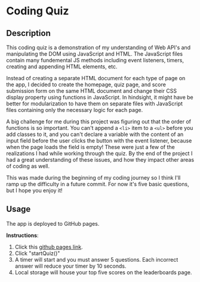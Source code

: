 # Coding Quiz

## Description
This coding quiz is a demonstration of my understanding of Web API's and manipulating the DOM using JavaScript and HTML. The JavaScript files contain many fundemental JS methods including event listeners, timers, creating and appending HTML elements, etc.

Instead of creating a separate HTML document for each type of page on the app, I decided to create the homepage, quiz page, and score submission form on the same HTML document and change their CSS display property using functions in JavaScript. In hindsight, it might have be better for modularization to have them on separate files with JavaScript files containing only the necessary logic for each page.

A big challenge for me during this project was figuring out that the order of functions is so important. You can't append a `<li>` item to a `<ul>` before you add classes to it, and you can't declare a variable with the content of an input field before the user clicks the button with the event listener, because when the page loads the field is empty! These were just a few of the realizations I had while working through the quiz. By the end of the project I had a great understanding of these issues, and how they impact other areas of coding as well.

This was made during the beginning of my coding journey so I think I'll ramp up the difficulty in a future commit. For now it's five basic questions, but I hope you enjoy it!

## Usage
The app is deployed to GitHub pages.

**Instructions**:
1. Click this [github pages link](https://sherb93.github.io/Multiple-Choice-Quiz/).
2. Click "startQuiz()"
3. A timer will start and you must answer 5 questions. Each incorrect answer will reduce your timer by 10 seconds.
4. Local storage will house your top five scores on the leaderboards page.